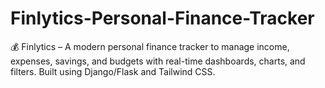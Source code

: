 # Finlytics-Personal-Finance-Tracker
💰 Finlytics – A modern personal finance tracker to manage income, expenses, savings, and budgets with real-time dashboards, charts, and filters. Built using Django/Flask and Tailwind CSS.
